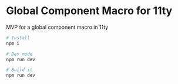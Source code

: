 # Global Component Macro for 11ty

MVP for a global component macro in 11ty

```bash
# Install
npm i

# Dev mode
npm run dev

# Build it
npm run dev
```
